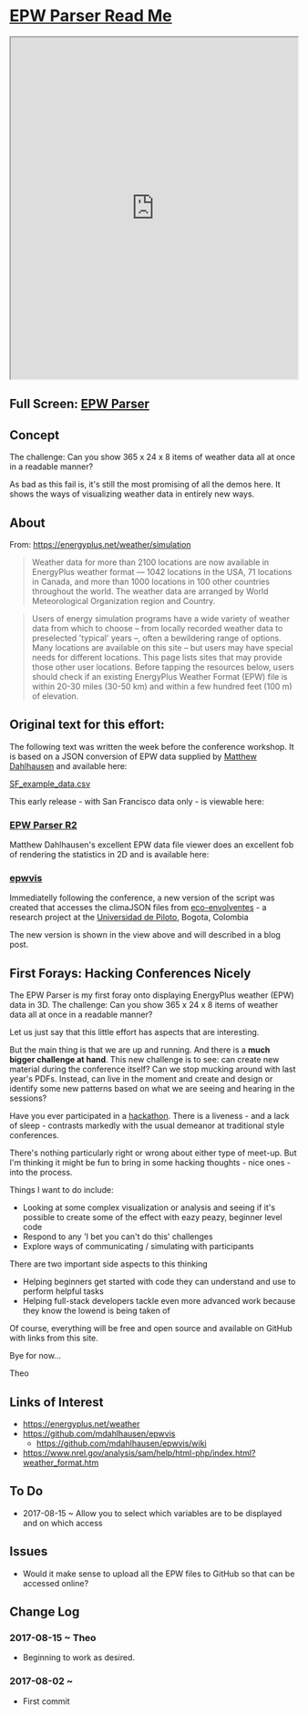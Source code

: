 <span style=display:none; >[You are now in a GitHub source code view - click this link to view Read Me file as a web page]( https://ibpsa2017.github.io/epw-json-parser/#README.md "View file as a web page." ) </span>


[EPW Parser Read Me]( https://ibpsa2017.github.io/index.html#epw-json-parser/README.md )
====


<iframe class=iframeReadMe src=https://ibpsa2017.github.io/epw-json-parser/index.html width=100% height=600px onload=this.contentWindow.controls.enableZoom=false; ></iframe>

## Full Screen: [EPW Parser]( https://ibpsa2017.github.io/epw-json-parser/index.html )

## Concept

The challenge: Can you show 365 x 24 x 8 items of weather data all at once in a readable manner?

As bad as this fail is, it's still the most promising of all the demos here. It shows the ways of visualizing weather data in entirely new ways.



## About
From: https://energyplus.net/weather/simulation

> Weather data for more than 2100 locations are now available in EnergyPlus weather format — 1042 locations in the USA, 71 locations in Canada, and more than 1000 locations in 100 other countries throughout the world. The weather data are arranged by World Meteorological Organization region and Country.

> Users of energy simulation programs have a wide variety of weather data from which to choose – from locally recorded weather data to preselected 'typical' years –, often a bewildering range of options. Many locations are available on this site – but users may have special needs for different locations. This page lists sites that may provide those other user locations. Before tapping the resources below, users should check if an existing EnergyPlus Weather Format (EPW) file is within 20-30 miles (30-50 km) and within a few hundred feet (100 m) of elevation.


## Original text for this effort:


The following text was written the week before the conference workshop. It is based on a JSON conversion of EPW data supplied by [Matthew Dahlhausen]( https://github.com/mDahlhausen ) and available here:

[SF_example_data.csv]( https://github.com/ibpsa2017/ibpsa2017.github.io/blob/master/data/SF_example_data.csv )

This early release - with San Francisco data only - is viewable here:

### [EPW Parser R2]( https://ibpsa2017.github.io/epw-json-parser/archive/epw-parser-r2.html )

Matthew Dahlhausen's excellent EPW data file viewer does an excellent fob of rendering the statistics in 2D and is available here:

### [epwvis]( https://github.com/mdahlhausen/epwvis )


Immediatelly following the conference, a new version of the script was created that accesses the climaJSON files from [eco-envolventes]( http://www.eco-envolventes.net/ ) - a research project at the [Universidad de Piloto]( http://www.unipiloto.edu.co/ ), Bogota, Colombia

The new version is shown in the view above and will described in a blog post.


## First Forays: Hacking Conferences Nicely

The EPW Parser is my first foray onto displaying EnergyPlus weather (EPW) data in 3D. The challenge: Can you show 365 x 24 x 8 items of weather data all at once in a readable manner?

Let us just say that this little effort has aspects that are interesting.

But the main thing is that we are up and running. And there is a **much bigger challenge at hand**. This new challenge is to see: can create new material during the conference itself? Can we stop mucking around with last year's PDFs. Instead, can live in the moment and create and design or identify some new patterns based on what we are seeing and hearing in the sessions?

Have you ever participated in a [hackathon]( https://en.wikipedia.org/wiki/Hackathon ). There is a liveness - and a lack of sleep - contrasts markedly with the usual demeanor at traditional style conferences.

There's nothing particularly right or wrong about either type of meet-up. But I'm thinking it might be fun to bring in some hacking thoughts - nice ones - into the process.

Things I want to do include:

* Looking at some complex visualization or analysis and seeing if it's possible to create some of the effect with eazy peazy, beginner level code
* Respond to any 'I bet you can't do this' challenges
* Explore ways of communicating / simulating with participants

There are two important side aspects to this thinking

* Helping beginners get started with code they can understand and use to perform helpful tasks
* Helping full-stack developers tackle even more advanced work because they know the lowend is being taken of 

Of course, everything will be free and open source and available on GitHub with links from this site.

Bye for now...

Theo


## Links of Interest

* https://energyplus.net/weather
* https://github.com/mdahlhausen/epwvis
	* https://github.com/mdahlhausen/epwvis/wiki
* https://www.nrel.gov/analysis/sam/help/html-php/index.html?weather_format.htm



## To Do

* 2017-08-15 ~ Allow you to select which variables are to be displayed and on which access


## Issues

* Would it make sense to upload all the EPW files to GitHub so that can be accessed online?


## Change Log


### 2017-08-15 ~ Theo

* Beginning to work as desired.

### 2017-08-02 ~ 

* First commit